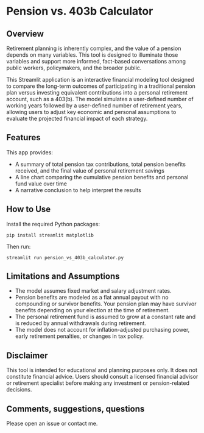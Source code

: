 # Pension vs. 403b Calculator

## Overview
Retirement planning is inherently complex, and the value of a pension depends on many variables. This tool is designed to illuminate those variables and support more informed, fact-based conversations among public workers, policymakers, and the broader public.

This Streamlit application is an interactive financial modeling tool designed to compare the long-term outcomes of participating in a traditional pension plan versus investing equivalent contributions into a personal retirement account, such as a 403(b). The model simulates a user-defined number of working years followed by a user-defined number of retirement years, allowing users to adjust key economic and personal assumptions to evaluate the projected financial impact of each strategy.

## Features
This app provides:
- A summary of total pension tax contributions, total pension benefits received, and the final value of personal retirement savings
- A line chart comparing the cumulative pension benefits and personal fund value over time
- A narrative conclusion to help interpret the results

## How to Use

Install the required Python packages:
```
pip install streamlit matplotlib
```

Then run:
```
streamlit run pension_vs_403b_calculator.py
```

## Limitations and Assumptions
- The model assumes fixed market and salary adjustment rates.
- Pension benefits are modeled as a flat annual payout with no compounding or survivor benefits. Your pension plan may have survivor benefits depending on your election at the time of retirement.
- The personal retirement fund is assumed to grow at a constant rate and is reduced by annual withdrawals during retirement.
- The model does not account for inflation-adjusted purchasing power, early retirement penalties, or changes in tax policy.

## Disclaimer
This tool is intended for educational and planning purposes only. It does not constitute financial advice. Users should consult a licensed financial advisor or retirement specialist before making any investment or pension-related decisions.

## Comments, suggestions, questions
Please open an issue or contact me.

